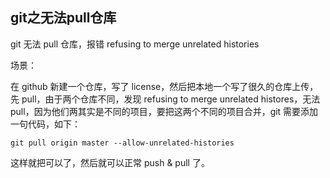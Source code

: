 ## git之无法pull仓库

git 无法 pull 仓库，报错 refusing to merge unrelated histories

场景：

在 github 新建一个仓库，写了 license，然后把本地一个写了很久的仓库上传，先 pull，由于两个仓库不同，发现 refusing to merge unrelated histores，无法 pull，因为他们两其实是不同的项目，要把这两个不同的项目合并，git 需要添加一句代码，如下：

```
git pull origin master --allow-unrelated-histories
```

这样就把可以了，然后就可以正常 push & pull 了。

